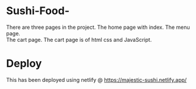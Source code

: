 # Sushi-Food- 
There are three pages in the project. 
The home page with index. 
The menu page.  
The cart page. 
The cart page is of html css and JavaScript.

# Deploy 
This has been deployed using netlify @ https://majestic-sushi.netlify.app/